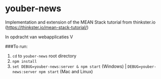 # youber-news
Implementation and extension of the MEAN Stack tutorial from thinkster.io (https://thinkster.io/mean-stack-tutorial/)

In opdracht van webapplicaties V

###To run:
1. ``cd`` to ``youber-news`` root directory
2. ``npm install``
3. ```set DEBUG=youber-news:server & npm start``` (Windows) | ```DEBUG=youber-news:server npm start``` (Mac and Linux)

